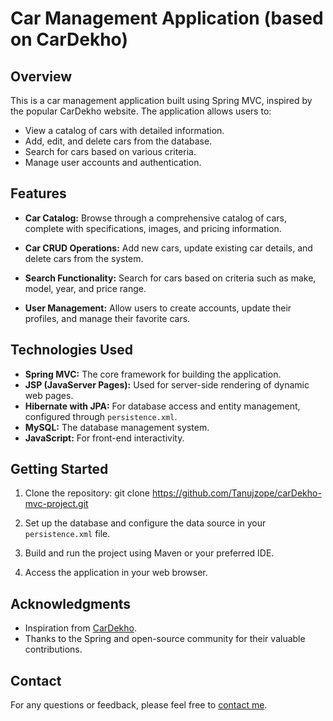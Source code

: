 # Car Management Application (based on CarDekho)

## Overview

This is a car management application built using Spring MVC, inspired by the popular CarDekho website. The application allows users to:

- View a catalog of cars with detailed information.
- Add, edit, and delete cars from the database.
- Search for cars based on various criteria.
- Manage user accounts and authentication.

## Features

- **Car Catalog:** Browse through a comprehensive catalog of cars, complete with specifications, images, and pricing information.

- **Car CRUD Operations:** Add new cars, update existing car details, and delete cars from the system.

- **Search Functionality:** Search for cars based on criteria such as make, model, year, and price range.

- **User Management:** Allow users to create accounts, update their profiles, and manage their favorite cars.

## Technologies Used

- **Spring MVC:** The core framework for building the application.
- **JSP (JavaServer Pages):** Used for server-side rendering of dynamic web pages.
- **Hibernate with JPA:** For database access and entity management, configured through `persistence.xml`.
- **MySQL:** The database management system.
- **JavaScript:** For front-end interactivity.

## Getting Started

1. Clone the repository:
git clone https://github.com/Tanujzope/carDekho-mvc-project.git


2. Set up the database and configure the data source in your `persistence.xml` file.

3. Build and run the project using Maven or your preferred IDE.

4. Access the application in your web browser.

## Acknowledgments

- Inspiration from [CarDekho](https://www.cardekho.com/).
- Thanks to the Spring and open-source community for their valuable contributions.

## Contact

For any questions or feedback, please feel free to [contact me](tanujzope5@gmail.com).
